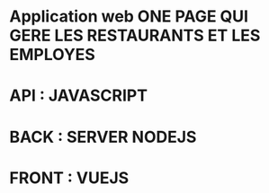 
# Application web ONE PAGE QUI GERE LES RESTAURANTS ET LES EMPLOYES
# API : JAVASCRIPT
# BACK : SERVER NODEJS
# FRONT : VUEJS
